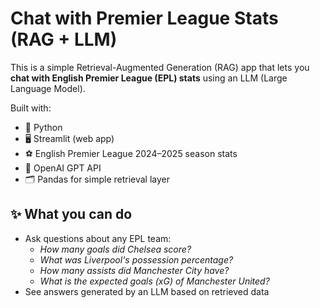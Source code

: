 # Chat with Premier League Stats (RAG + LLM)

This is a simple Retrieval-Augmented Generation (RAG) app that lets you **chat with English Premier League (EPL) stats** using an LLM (Large Language Model).

Built with:
- 🐍 Python
- 🖥️ Streamlit (web app)
- ⚽ English Premier League 2024–2025 season stats
- 🤖 OpenAI GPT API
- 🗂️ Pandas for simple retrieval layer


## ✨ What you can do

- Ask questions about any EPL team:
  - *How many goals did Chelsea score?*
  - *What was Liverpool's possession percentage?*
  - *How many assists did Manchester City have?*
  - *What is the expected goals (xG) of Manchester United?*
- See answers generated by an LLM based on retrieved data
